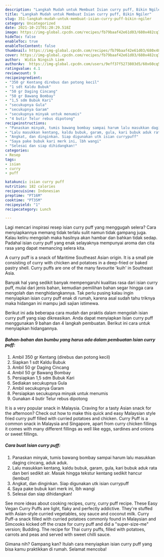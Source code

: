 ```yaml
---
description: "Langkah Mudah untuk Membuat Isian curry puff, Bikin Ngiler"
title: "Langkah Mudah untuk Membuat Isian curry puff, Bikin Ngiler"
slug: 351-langkah-mudah-untuk-membuat-isian-curry-puff-bikin-ngiler
category: Uncategorized
date: 2021-10-21T01:20:29.518Z
image: https://img-global.cpcdn.com/recipes/fb79baaf42e61d03/680x482cq70/isian-curry-puff-foto-resep-utama.jpg
hideToc: false
enableToc: true
enableTocContent: false
thumbnail: https://img-global.cpcdn.com/recipes/fb79baaf42e61d03/680x482cq70/isian-curry-puff-foto-resep-utama.jpg
cover: https://img-global.cpcdn.com/recipes/fb79baaf42e61d03/680x482cq70/isian-curry-puff-foto-resep-utama.jpg
author:  Widia Ningsih Liem
authorAv:  https://img-global.cpcdn.com/users/9eff37f5273803d5/60x60cq50/avatar.jpg
ratingvalue: 4.1
reviewcount: 9
recipeingredient:
- "350 gr Kentang direbus dan potong kecil"
- "1 sdt Kaldu Bubuk"
- "50 gr Daging Cincang"
- "50 gr Bawang Bombay"
- "1,5 sdm Bubuk Kari"
- "secukupnya Gula"
- "secukupnya Garam"
- "secukupnya minyak untuk menumis"
- "4 butir Telur rebus dipotong"
recipeinstructions:
- "Panaskan minyak, tumis bawang bombay sampai harum lalu masukkan daging cincang, aduk aduk."
- "Lalu masukkan kentang, kaldu bubuk, garam, gula, kari bubuk aduk rata dan beri sedikit air. Masak hingga tekstur kentang sedikit hancur (lembut)"
- "Angkat, dan dinginkan. Siap digunakan utk isian currypuff"
- "Saya pake bubuk kari merk ini, lbh wangi"
- "Selesai dan siap dihidangkan!"
categories:
- Resep
tags:
- isian
- curry
- puff

katakunci: isian curry puff 
nutrition: 182 calories
recipecuisine: Indonesian
preptime: "PT16M"
cooktime: "PT35M"
recipeyield: "1"
recipecategory: Lunch

---
```



Lagi mencari inspirasi resep isian curry puff yang menggugah selera? Cara menyiapkannya memang tidak terlalu sulit namun tidak gampang juga. Kalau keliru mengolah maka hasilnya akan hambar dan bahkan tidak sedap. Padahal isian curry puff yang enak selayaknya mempunyai aroma dan cita rasa yang dapat memancing selera kita.


A curry puff is a snack of Maritime Southeast Asian origin. It is a small pie consisting of curry with chicken and potatoes in a deep-fried or baked pastry shell. Curry puffs are one of the many favourite &#39;kuih&#39; in Southeast Asia.

Banyak hal yang sedikit banyak mempengaruhi kualitas rasa dari isian curry puff, mulai dari jenis bahan, kemudian pemilihan bahan segar hingga cara mengolah dan menghidangkannya. Tak perlu pusing kalau ingin menyiapkan isian curry puff enak di rumah, karena asal sudah tahu triknya maka hidangan ini mampu jadi sajian istimewa.


Berikut ini ada beberapa cara mudah dan praktis dalam mengolah isian curry puff yang siap dikreasikan. Anda dapat menyiapkan Isian curry puff menggunakan 9 bahan dan 4 langkah pembuatan. Berikut ini cara untuk menyiapkan hidangannya.

<!--inarticleads1-->

##### Bahan-bahan dan bumbu yang harus ada dalam pembuatan Isian curry puff:

1. Ambil 350 gr Kentang (direbus dan potong kecil)
1. Siapkan 1 sdt Kaldu Bubuk
1. Ambil 50 gr Daging Cincang
1. Ambil 50 gr Bawang Bombay
1. Persiapkan 1,5 sdm Bubuk Kari
1. Sediakan secukupnya Gula
1. Ambil secukupnya Garam
1. Persiapkan secukupnya minyak untuk menumis
1. Gunakan 4 butir Telur rebus dipotong


It is a very popular snack in Malaysia. Craving for a tasty Asian snack for the afternoon? Check out how to make this quick and easy Malaysian style fried curry puff filled with curried potatoes and chicken. Curry Puff is a common snack in Malaysia and Singapore, apart from curry chicken fillings it comes with many different fillings as well like eggs, sardines and onions or sweet fillings. 

<!--inarticleads2-->

##### Cara buat Isian curry puff:

1. Panaskan minyak, tumis bawang bombay sampai harum lalu masukkan daging cincang, aduk aduk.
1. Lalu masukkan kentang, kaldu bubuk, garam, gula, kari bubuk aduk rata dan beri sedikit air. Masak hingga tekstur kentang sedikit hancur (lembut)
1. Angkat, dan dinginkan. Siap digunakan utk isian currypuff
1. Saya pake bubuk kari merk ini, lbh wangi
1. Selesai dan siap dihidangkan!

See more ideas about cooking recipes, curry, curry puff recipe. These Easy Vegan Curry Puffs are light, flaky and perfectly addictive. They&#39;re stuffed with Asian-style curried vegetables, soy sauce and coconut milk. Curry Puff-a snack filled with curried potatoes commonly found in Malaysian and Simcooks kicked off the craze for curry puff and did a &#34;super-size-me&#34; version; Budding. The recipe for Thai curry puffs, filled with potatoes, carrots and peas and served with sweet chilli sauce. 

Gimana nih? Gampang kan? Itulah cara menyiapkan isian curry puff yang bisa kamu praktikkan di rumah. Selamat mencoba!
